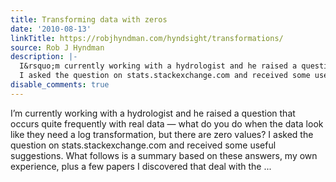 ```yaml
---
title: Transforming data with zeros
date: '2010-08-13'
linkTitle: https://robjhyndman.com/hyndsight/transformations/
source: Rob J Hyndman
description: |-
  I&rsquo;m currently working with a hydrologist and he raised a question that occurs quite frequently with real data &mdash; what do you do when the data look like they need a log transformation, but there are zero values?
  I asked the question on stats.stackexchange.com and received some useful suggestions. What follows is a summary based on these answers, my own experience, plus a few papers I discovered that deal with the ...
disable_comments: true
---
```

I&rsquo;m currently working with a hydrologist and he raised a question that occurs quite frequently with real data &mdash; what do you do when the data look like they need a log transformation, but there are zero values?
I asked the question on stats.stackexchange.com and received some useful suggestions. What follows is a summary based on these answers, my own experience, plus a few papers I discovered that deal with the ...